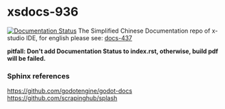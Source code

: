 # xsdocs-936
[![Documentation Status](https://readthedocs.org/projects/xsdocs-936/badge/?version=latest)](https://docs.x-studio365.com/zh_CN/latest/?badge=latest)
The Simplified Chinese Documentation repo of x-studio IDE, for english please see: [docs-437](https://github.com/simdsoft/docs-437)

**pitfall: Don't add Documentation Status to index.rst, otherwise, build pdf will be failed.**

### Sphinx references
https://github.com/godotengine/godot-docs  
https://github.com/scrapinghub/splash
